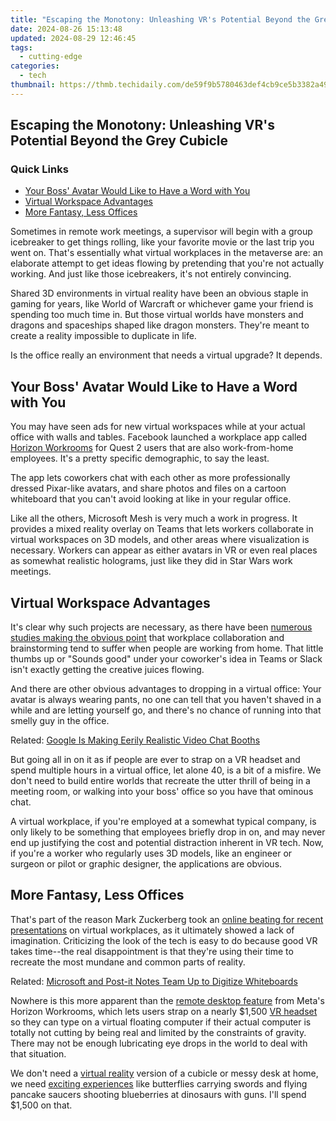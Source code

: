 ```yaml
---
title: "Escaping the Monotony: Unleashing VR's Potential Beyond the Grey Cubicle"
date: 2024-08-26 15:13:48
updated: 2024-08-29 12:46:45
tags:
  - cutting-edge
categories:
  - tech
thumbnail: https://thmb.techidaily.com/de59f9b5780463def4cb9ce5b3382a49671007046477b96e6adff7ee7d6b4151.jpg
---
```


## Escaping the Monotony: Unleashing VR's Potential Beyond the Grey Cubicle

### Quick Links

* [Your Boss' Avatar Would Like to Have a Word with You](https://some-knowledge.techidaily.com/in-2024-immersion-tools-top-ten-innovative-vr-accessories/)
* [Virtual Workspace Advantages](https://screen-video-capture.techidaily.com/new-2024-approved-proven-screenshot-solutions-for-the-cost-conscious-techie/)
* [More Fantasy, Less Offices](https://extra-support.techidaily.com/new-rapid-file-transformation-from-srt-to-text-in-minutes/)

 Sometimes in remote work meetings, a supervisor will begin with a group icebreaker to get things rolling, like your favorite movie or the last trip you went on. That's essentially what virtual workplaces in the metaverse are: an elaborate attempt to get ideas flowing by pretending that you're not actually working. And just like those icebreakers, it's not entirely convincing.

 Shared 3D environments in virtual reality have been an obvious staple in gaming for years, like World of Warcraft or whichever game your friend is spending too much time in. But those virtual worlds have monsters and dragons and spaceships shaped like dragon monsters. They're meant to create a reality impossible to duplicate in life.

 Is the office really an environment that needs a virtual upgrade? It depends.

##  Your Boss' Avatar Would Like to Have a Word with You

 You may have seen ads for new virtual workspaces while at your actual office with walls and tables. Facebook launched a workplace app called [Horizon Workrooms](https://www.meta.com/work/workrooms/?utm%5Fsource=www.google.com&utm%5Fmedium=oculusredirect) for Quest 2 users that are also work-from-home employees. It's a pretty specific demographic, to say the least.

 The app lets coworkers chat with each other as more professionally dressed Pixar-like avatars, and share photos and files on a cartoon whiteboard that you can't avoid looking at like in your regular office.

 Like all the others, Microsoft Mesh is very much a work in progress. It provides a mixed reality overlay on Teams that lets workers collaborate in virtual workspaces on 3D models, and other areas where visualization is necessary. Workers can appear as either avatars in VR or even real places as somewhat realistic holograms, just like they did in Star Wars work meetings.

##  Virtual Workspace Advantages

 It's clear why such projects are necessary, as there have been [numerous studies making the obvious point](https://www.nature.com/articles/s41562-021-01196-4) that workplace collaboration and brainstorming tend to suffer when people are working from home. That little thumbs up or "Sounds good" under your coworker's idea in Teams or Slack isn't exactly getting the creative juices flowing.

 And there are other obvious advantages to dropping in a virtual office: Your avatar is always wearing pants, no one can tell that you haven't shaved in a while and are letting yourself go, and there's no chance of running into that smelly guy in the office.

Related: [Google Is Making Eerily Realistic Video Chat Booths](https://screen-sharing-recording.techidaily.com/updated-essential-steps-to-record-your-hp-laptop-screen-efficiently-for-2024/) 

 But going all in on it as if people are ever to strap on a VR headset and spend multiple hours in a virtual office, let alone 40, is a bit of a misfire. We don't need to build entire worlds that recreate the utter thrill of being in a meeting room, or walking into your boss' office so you have that ominous chat.

 A virtual workplace, if you're employed at a somewhat typical company, is only likely to be something that employees briefly drop in on, and may never end up justifying the cost and potential distraction inherent in VR tech. Now, if you're a worker who regularly uses 3D models, like an engineer or surgeon or pilot or graphic designer, the applications are obvious.

##  More Fantasy, Less Offices

 That's part of the reason Mark Zuckerberg took an [online beating for recent presentations](https://www.businessinsider.com/mark-zuckerberg-adds-legs-metaverse-avatar-after-graphics-criticism-2022-10) on virtual workplaces, as it ultimately showed a lack of imagination. Criticizing the look of the tech is easy to do because good VR takes time--the real disappointment is that they're using their time to recreate the most mundane and common parts of reality.

Related: [Microsoft and Post-it Notes Team Up to Digitize Whiteboards](https://extra-tips.techidaily.com/2024-approved-becoming-a-final-cut-pro-expert-your-quick-reference/) 

 Nowhere is this more apparent than the [remote desktop feature](https://www.anrdoezrs.net/links/3607085/type/dlg/sid/UUhtgUeUpU203990/https://www.youtube.com/watch?v=5%5FbVkbG1ZCo&ab%5Fchannel=MetaQuest) from Meta's Horizon Workrooms, which lets users strap on a nearly $1,500 [VR headset](https://vp-tips.techidaily.com/visual-harmony-ios-and-macos-photoviewer-blend/) so they can type on a virtual floating computer if their actual computer is totally not cutting by being real and limited by the constraints of gravity. There may not be enough lubricating eye drops in the world to deal with that situation.

 We don't need a [virtual reality](https://vimeo-videos.techidaily.com/new-in-2024-ideal-combo-top-10-recommended-tools-for-vimeo-download/) version of a cubicle or messy desk at home, we need [exciting experiences](https://youtube-help.techidaily.com/2024-approved-gain-traction-on-youtube-surpass-10000-viewer-count-for-affiliate-rewards/) like butterflies carrying swords and flying pancake saucers shooting blueberries at dinosaurs with guns. I'll spend $1,500 on that.

<ins class="adsbygoogle"
     style="display:block"
     data-ad-format="autorelaxed"
     data-ad-client="ca-pub-7571918770474297"
     data-ad-slot="1223367746"></ins>



<ins class="adsbygoogle"
     style="display:block"
     data-ad-client="ca-pub-7571918770474297"
     data-ad-slot="8358498916"
     data-ad-format="auto"
     data-full-width-responsive="true"></ins>
